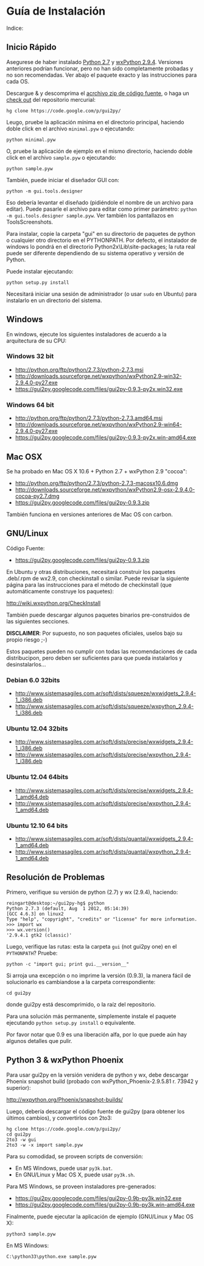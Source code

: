 # Guía de Instalación #

Indice:


## Inicio Rápido ##

Asegurese de haber instalado [Python 2.7](http://python.org/download/) y [wxPython 2.9.4](http://wxpython.org/download.php#unstable). Versiones anteriores podrían funcionar, pero no han sido completamente probadas y no son recomendadas. Ver abajo el paquete exacto y las instrucciones para cada OS.

Descargue & y descomprima el [acrchivo zip de código fuente](https://gui2py.googlecode.com/files/gui2py-0.9.3.zip), o haga un [check out](https://code.google.com/p/gui2py/source/checkout) del repositorio mercurial:

```
hg clone https://code.google.com/p/gui2py/ 
```

Leugo, pruebe la aplicación mínima en el directorio principal, haciendo doble click en el archivo `minimal.pyw` o ejecutando:
```
python minimal.pyw
```

O, pruebe la aplicación de ejemplo en el mismo directorio, haciendo doble click en el archivo `sample.pyw` o ejecutando:
```
python sample.pyw
```

También, puede iniciar el diseñador GUI con:
```
python -m gui.tools.designer
```
Eso debería levantar el diseñado (pidiéndole el nombre de un archivo para editar). Puede pasarle el archivo para editar como primer parámetro: `python -m gui.tools.designer sample.pyw`. Ver también los pantallazos en ToolsScreenshots.

Para instalar, copie la carpeta "gui" en su directorio de paquetes de python o cualquier otro directorio en el PYTHONPATH.
Por defecto, el instalador de windows lo pondrá en el directorio Python2x\Lib\site-packages;
la ruta real puede ser diferente dependiendo de su sistema operativo y versión de Python.

Puede instalar ejecutando:
```
python setup.py install
```

Necesitará iniciar una sesión de administrador (o usar `sudo` en Ubuntu) para instalarlo en un directorio del sistema.

## Windows ##

En windows, ejecute los siguientes instaladores de acuerdo a la arquitectura de su CPU:

### Windows 32 bit ###

  * http://python.org/ftp/python/2.7.3/python-2.7.3.msi
  * http://downloads.sourceforge.net/wxpython/wxPython2.9-win32-2.9.4.0-py27.exe
  * https://gui2py.googlecode.com/files/gui2py-0.9.3-py2x.win32.exe

### Windows 64 bit ###

  * http://python.org/ftp/python/2.7.3/python-2.7.3.amd64.msi
  * http://downloads.sourceforge.net/wxpython/wxPython2.9-win64-2.9.4.0-py27.exe
  * https://gui2py.googlecode.com/files/gui2py-0.9.3-py2x.win-amd64.exe


## Mac OSX ##

Se ha probado en Mac OS X 10.6 + Python 2.7 + wxPython 2.9 "cocoa":

  * http://python.org/ftp/python/2.7.3/python-2.7.3-macosx10.6.dmg
  * http://downloads.sourceforge.net/wxpython/wxPython2.9-osx-2.9.4.0-cocoa-py2.7.dmg
  * https://gui2py.googlecode.com/files/gui2py-0.9.3.zip


También funciona en versiones anteriores de Mac OS con carbon.

## GNU/Linux ##

Código Fuente:
  * https://gui2py.googlecode.com/files/gui2py-0.9.3.zip

En Ubuntu y otras distribuciones, necesitará construir los paquetes .deb/.rpm de  wx2.9, con checkinstall o similar.
Puede revisar la siguiente página para las instrucciones para el método de checkinstall (que automáticamente construye los paquetes):

http://wiki.wxpython.org/CheckInstall

También puede descargar algunos paquetes binarios pre-construidos de las siguientes secciones.

**DISCLAIMER**: Por supuesto, no son paquetes oficiales,  uselos bajo su propio riesgo ;-)

Estos paquetes pueden no cumplir con todas las recomendaciones de cada distribucipon, pero deben ser suficientes para que pueda instalarlos y desinstalarlos...

### Debian 6.0 32bits ###

  * http://www.sistemasagiles.com.ar/soft/dists/squeeze/wxwidgets_2.9.4-1_i386.deb
  * http://www.sistemasagiles.com.ar/soft/dists/squeeze/wxpython_2.9.4-1_i386.deb

### Ubuntu 12.04 32bits ###

  * http://www.sistemasagiles.com.ar/soft/dists/precise/wxwidgets_2.9.4-1_i386.deb
  * http://www.sistemasagiles.com.ar/soft/dists/precise/wxpython_2.9.4-1_i386.deb

### Ubuntu 12.04 64bits ###

  * http://www.sistemasagiles.com.ar/soft/dists/precise/wxwidgets_2.9.4-1_amd64.deb
  * http://www.sistemasagiles.com.ar/soft/dists/precise/wxpython_2.9.4-1_amd64.deb

### Ubuntu 12.10 64 bits ###

  * http://www.sistemasagiles.com.ar/soft/dists/quantal/wxwidgets_2.9.4-1_amd64.deb
  * http://www.sistemasagiles.com.ar/soft/dists/quantal/wxpython_2.9.4-1_amd64.deb


## Resolución de Problemas ##

Primero, verifique su versión de python (2.7) y wx (2.9.4), haciendo:

```
reingart@desktop:~/gui2py-hg$ python
Python 2.7.3 (default, Aug  1 2012, 05:14:39) 
[GCC 4.6.3] on linux2
Type "help", "copyright", "credits" or "license" for more information.
>>> import wx
>>> wx.version()
'2.9.4.1 gtk2 (classic)'
```

Luego, verifique las rutas: esta la carpeta `gui` (not gui2py one) en el  `PYTHONPATH`?
Pruebe:
```
python -c "import gui; print gui.__version__"
```

Si arroja una excepción o no imprime la versión (0.9.3), la manera fácil de solucionarlo es cambiandose a la carpeta correspondiente:
```
cd gui2py
```
donde gui2py está descomprimido, o la raíz del repositorio.

Para una solución más permanente, simplemente instale el paquete ejecutando `python setup.py install` o equivalente.

Por favor notar que 0.9 es una liberación alfa, por lo que puede aún hay algunos detalles que pulir.

## Python 3 & wxPython Phoenix ##

Para usar gui2py en la versión venidera de python y wx, debe descargar Phoenix snapshot build (probado con wxPython\_Phoenix-2.9.5.81 r. 73942 y superior):

http://wxpython.org/Phoenix/snapshot-builds/

Luego, debería descargar el código fuente de gui2py (para obtener los últimos cambios), y convertirlos con 2to3:

```
hg clone https://code.google.com/p/gui2py/
cd gui2py
2to3 -w gui
2to3 -w -x import sample.pyw
```

Para su comodidad, se proveen scripts de conversión:
  * En MS Windows, puede usar `py3k.bat`.
  * En GNU/Linux y Mac OS X, puede usar `py3k.sh`.

Para MS Windows, se proveen instaladores pre-generados:
  * https://gui2py.googlecode.com/files/gui2py-0.9b-py3k.win32.exe
  * https://gui2py.googlecode.com/files/gui2py-0.9b-py3k.win-amd64.exe

Finalmente, puede ejecutar la aplicación de ejemplo (GNU/Linux y Mac OS X):
```
python3 sample.pyw
```
En MS Windows:
```
C:\python33\python.exe sample.pyw
```
